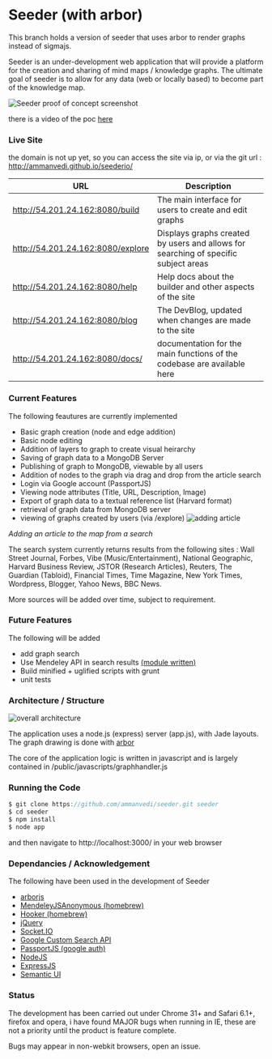 # Seeder (with arbor)

This branch holds a version of seeder that uses arbor to render graphs instead of sigmajs.

Seeder is an under-development web application that will provide a platform for the creation and sharing of mind maps / knowledge graphs. The ultimate goal of seeder is to allow for any data (web or locally based) to become part of the knowledge map.

![Seeder proof of concept screenshot](http://i.imgur.com/KnE5wZk.png)

there is a video of the poc [here](http://youtu.be/879IhcXFcpU)

### Live Site 

the domain is not up yet, so you can access the site via ip, or via the git url : http://ammanvedi.github.io/seederio/

| URL                               	| Description                                                                                       	|
|-----------------------------------	|---------------------------------------------------------------------------------------------------	|
| http://54.201.24.162:8080/build   	| The main interface for users to create and edit graphs                                            	|
| http://54.201.24.162:8080/explore 	| Displays graphs created by users and allows for searching of specific subject areas 	|
| http://54.201.24.162:8080/help    	| Help docs about the builder and other aspects of the site                                         	|
| http://54.201.24.162:8080/blog    	| The DevBlog, updated when changes are made to the site                                            	|
| http://54.201.24.162:8080/docs/    	| documentation for the main functions of the codebase are available here                                             	|


### Current Features 

The following feautures are currently implemented

 * Basic graph creation (node and edge addition)
 * Basic node editing
 * Addition of layers to graph to create visual heirarchy
 * Saving of graph data to a MongoDB Server
 * Publishing of graph to MongoDB, viewable by all users
 * Addition of nodes to the graph via drag and drop from the article search
 * Login via Google account (PassportJS)
 * Viewing node attributes (Title, URL, Description, Image)
 * Export of graph data to a textual reference list (Harvard format)
 * retrieval of graph data from MongoDB server
 * viewing of graphs created by users (via /explore)
 ![adding article](http://i.imgur.com/KYkyu04.gif)

*Adding an article to the map from a search*

The search system currently returns results from the following sites : Wall Street Journal, Forbes, Vibe (Music/Entertainment), National Geographic, Harvard Business Review, JSTOR (Research Articles), Reuters, The Guardian (Tabloid), Financial Times, Time Magazine, New York Times, Wordpress, Blogger, Yahoo News, BBC News.

More sources will be added over time, subject to requirement.

### Future Features 

The following will be added 

 * add graph search
 * Use Mendeley API in search results [(module written)](https://github.com/ammanvedi/MendeleyJSAnonymous)
 * Build minified + uglified scripts with grunt
 * unit tests


 
### Architecture / Structure

![overall architecture](http://i.imgur.com/EDjGZXG.png)

The application uses a node.js (express) server (app.js), with Jade layouts. The graph drawing is done with [arbor](http://arborjs.org/)

The core of the application logic is written in javascript and is largely contained in /public/javascripts/graphhandler.js

### Running the Code

```javascript
$ git clone https://github.com/ammanvedi/seeder.git seeder
$ cd seeder
$ npm install
$ node app
```
and then navigate to http://localhost:3000/ in your web browser

### Dependancies / Acknowledgement

The following have been used in the development of Seeder

* [arborjs](http://arborjs.org/)
* [MendeleyJSAnonymous (homebrew)](https://github.com/ammanvedi/MendeleyJSAnonymous)
* [Hooker (homebrew)](https://github.com/ammanvedi/hooker)
* [jQuery](https://github.com/jquery/jquery)
* [Socket.IO](https://github.com/learnboost/socket.io)
* [Google Custom Search API](https://developers.google.com/custom-search/)
* [PassportJS (google auth)](http://passportjs.org/)
* [NodeJS](http://nodejs.org/)
* [ExpressJS](http://expressjs.com/)
* [Semantic UI](http://semantic-ui.com/)


### Status

The development has been carried out under Chrome 31+ and Safari 6.1+, firefox and opera, i have found MAJOR bugs when running in IE, these are not a priority until the product is feature complete.

Bugs may appear in non-webkit browsers, open an issue.
